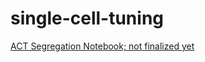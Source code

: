 # single-cell-tuning

[ACT Segregation Notebook; not finalized yet](https://github.com/V-Marco/ACT/blob/release_candidate/segregation_new.ipynb)
